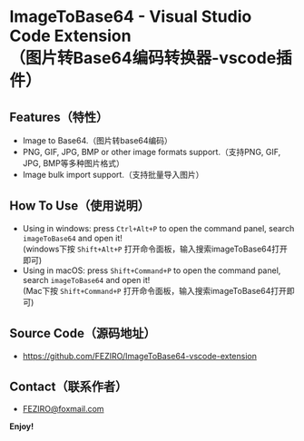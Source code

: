 # ImageToBase64 - Visual Studio Code Extension</br>（图片转Base64编码转换器-vscode插件）


## Features（特性）
* Image to Base64.（图片转base64编码）
* PNG, GIF, JPG, BMP or other image formats support.（支持PNG, GIF, JPG, BMP等多种图片格式）
* Image bulk import support.（支持批量导入图片）

## How To Use（使用说明）

* Using in windows: press `Ctrl+Alt+P` to open the command panel, search `imageToBase64` and open it!
  </br>(windows下按 `Shift+Alt+P`  打开命令面板，输入搜索imageToBase64打开即可)
* Using in macOS: press `Shift+Command+P` to open the command panel, search `imageToBase64` and open it!
  </br>(Mac下按  `Shift+Command+P`  打开命令面板，输入搜索imageToBase64打开即可)

## Source Code（源码地址）
* https://github.com/FEZIRO/ImageToBase64-vscode-extension

## Contact（联系作者）
* FEZIRO@foxmail.com

**Enjoy!**
